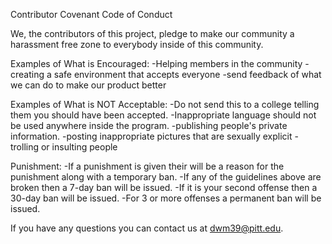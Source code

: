 Contributor Covenant Code of Conduct

We, the contributors of this project, pledge to make our community a harassment free zone to everybody inside of this community.

Examples of What is Encouraged:
-Helping members in the community
-creating a safe environment that accepts everyone
-send feedback of what we can do to make our product better

Examples of What is NOT Acceptable:
-Do not send this to a college telling them you should have been accepted.
-Inappropriate language should not be used anywhere inside the program.
-publishing people's private information.
-posting inappropriate pictures that are sexually explicit
-trolling or insulting people

Punishment:
-If a punishment is given their will be a reason for the punishment along with a temporary ban.
-If any of the guidelines above are broken then a 7-day ban will be issued.
-If it is your second offense then a 30-day ban will be issued.
-For 3 or more offenses a permanent ban will be issued.

If you have any questions you can contact us at dwm39@pitt.edu.

